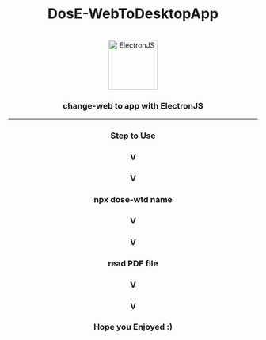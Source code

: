<h1 align="center"> DosE-WebToDesktopApp </h1>
<br/>
<div align="center">
<img src="https://www.howtoautomate.in.th/wp-content/uploads/2019/05/1024px-Electron_Software_Framework_Logo.svg_-696x696.png" alt="ElectronJS" width="100" height="100"/>
</div>
<h3 align="center">change-web to app with ElectronJS</h3>
<hr/>
<h3 align="center">Step to Use<h3>
 <h3 align="center">V<h3>
 <h3 align="center">V<h3>
  <h3 align="center">
 npx dose-wtd name
 </h3>
 <h3 align="center">V<h3>
 <h3 align="center">V<h3>
  <h3 align="center">
 read PDF file
  </h3>
    <h3 align="center">V<h3>
    <h3 align="center">V<h3>
  
  <h3 align="center">Hope you Enjoyed :)</h3>
